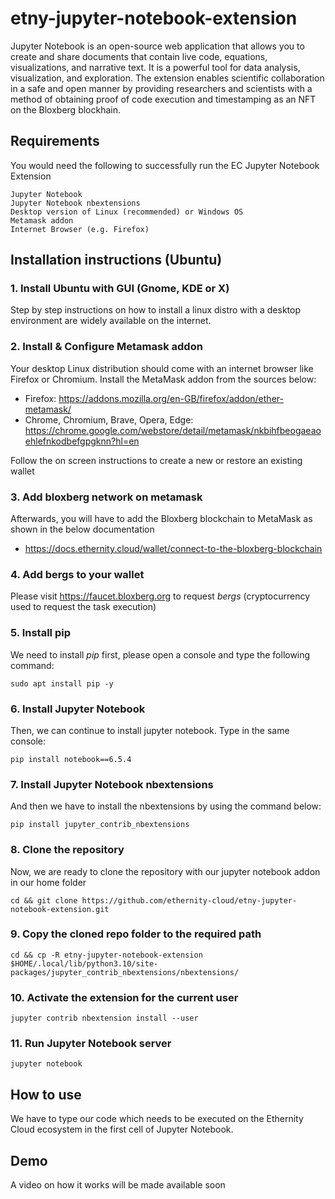 # etny-jupyter-notebook-extension
Jupyter Notebook is an open-source web application that allows you to create and share documents that contain live code, equations, visualizations, and narrative text. It is a powerful tool for data analysis, visualization, and exploration. 
The extension enables scientific collaboration in a safe and open manner by providing researchers and scientists with a method of obtaining proof of code execution and timestamping as an NFT on the Bloxberg blockhain.

## Requirements
You would need the following to successfully run the EC Jupyter Notebook Extension
```
Jupyter Notebook
Jupyter Notebook nbextensions
Desktop version of Linux (recommended) or Windows OS
Metamask addon
Internet Browser (e.g. Firefox)
```

## Installation instructions (Ubuntu)

### 1. Install Ubuntu with GUI (Gnome, KDE or X)
Step by step instructions on how to install a linux distro with a desktop environment are widely available on the internet.

### 2. Install & Configure Metamask addon
Your desktop Linux distribution should come with an internet browser like Firefox or Chromium. Install the MetaMask addon from the sources below:
- Firefox: https://addons.mozilla.org/en-GB/firefox/addon/ether-metamask/
- Chrome, Chromium, Brave, Opera, Edge: https://chrome.google.com/webstore/detail/metamask/nkbihfbeogaeaoehlefnkodbefgpgknn?hl=en

Follow the on screen instructions to create a new or restore an existing wallet

### 3. Add bloxberg network on metamask
Afterwards, you will have to add the Bloxberg blockchain to MetaMask as shown in the below documentation
- https://docs.ethernity.cloud/wallet/connect-to-the-bloxberg-blockchain

### 4. Add bergs to your wallet
Please visit https://faucet.bloxberg.org to request _bergs_ (cryptocurrency used to request the task execution)

### 5. Install pip
We need to install *pip* first, please open a console and type the following command:
```
sudo apt install pip -y
```
### 6. Install Jupyter Notebook
Then, we can continue to install jupyter notebook. Type in the same console:
```
pip install notebook==6.5.4
```
### 7. Install Jupyter Notebook nbextensions
And then we have to install the nbextensions by using the command below:
```
pip install jupyter_contrib_nbextensions
```
### 8. Clone the repository
Now, we are ready to clone the repository with our jupyter notebook addon in our home folder
```
cd && git clone https://github.com/ethernity-cloud/etny-jupyter-notebook-extension.git
```
### 9. Copy the cloned repo folder to the required path 
```
cd && cp -R etny-jupyter-notebook-extension $HOME/.local/lib/python3.10/site-packages/jupyter_contrib_nbextensions/nbextensions/
```
### 10. Activate the extension for the current user
```
jupyter contrib nbextension install --user
```
### 11. Run Jupyter Notebook server
```
jupyter notebook
```


## How to use
We have to type our code which needs to be executed on the Ethernity Cloud ecosystem in the first cell of Jupyter Notebook.

## Demo
A video on how it works will be made available soon
